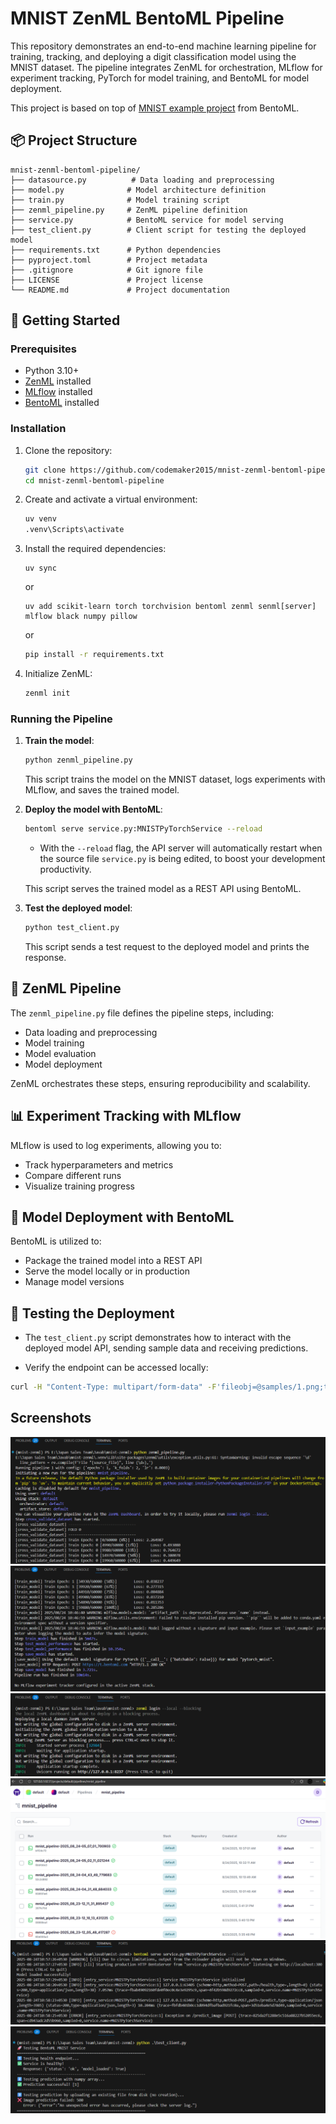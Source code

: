 # MNIST ZenML BentoML Pipeline

This repository demonstrates an end-to-end machine learning pipeline for training, tracking, and deploying a digit classification model using the MNIST dataset. The pipeline integrates ZenML for orchestration, MLflow for experiment tracking, PyTorch for model training, and BentoML for model deployment.

This project is based on top of [MNIST example project](https://github.com/bentoml/gallery/tree/73119b5602b6285678058910fcd53f91a612dccd/pytorch) from BentoML.


## 📦 Project Structure

```
mnist-zenml-bentoml-pipeline/
├── datasource.py          # Data loading and preprocessing
├── model.py              # Model architecture definition
├── train.py              # Model training script
├── zenml_pipeline.py     # ZenML pipeline definition
├── service.py            # BentoML service for model serving
├── test_client.py        # Client script for testing the deployed model
├── requirements.txt      # Python dependencies
├── pyproject.toml        # Project metadata
├── .gitignore            # Git ignore file
├── LICENSE               # Project license
└── README.md             # Project documentation
```

## 🚀 Getting Started

### Prerequisites

* Python 3.10+
* [ZenML](https://zenml.io/) installed
* [MLflow](https://mlflow.org/) installed
* [BentoML](https://bentoml.org/) installed

### Installation

1. Clone the repository:

   ```bash
   git clone https://github.com/codemaker2015/mnist-zenml-bentoml-pipeline.git
   cd mnist-zenml-bentoml-pipeline
   ```

2. Create and activate a virtual environment:

   ```bash
   uv venv
   .venv\Scripts\activate
   ```

3. Install the required dependencies:
   ```
   uv sync
   ```
   or 
   
   ```
   uv add scikit-learn torch torchvision bentoml zenml senml[server] mlflow black numpy pillow 
   ```
   or 
   ```bash
   pip install -r requirements.txt
   ```

4. Initialize ZenML:

   ```bash
   zenml init
   ```

### Running the Pipeline

1. **Train the model**:

   ```bash
   python zenml_pipeline.py
   ```
   This script trains the model on the MNIST dataset, logs experiments with MLflow, and saves the trained model.

2. **Deploy the model with BentoML**:
    ```bash
    bentoml serve service.py:MNISTPyTorchService --reload
    ```
    - With the `--reload` flag, the API server will automatically restart when the source file `service.py` is being edited, to boost your development productivity.

    This script serves the trained model as a REST API using BentoML.

3. **Test the deployed model**:

   ```bash
   python test_client.py
   ```

   This script sends a test request to the deployed model and prints the response.

## 🧪 ZenML Pipeline

The `zenml_pipeline.py` file defines the pipeline steps, including:

* Data loading and preprocessing
* Model training
* Model evaluation
* Model deployment

ZenML orchestrates these steps, ensuring reproducibility and scalability.

## 📊 Experiment Tracking with MLflow

MLflow is used to log experiments, allowing you to:

* Track hyperparameters and metrics
* Compare different runs
* Visualize training progress

## 🚢 Model Deployment with BentoML

BentoML is utilized to:

* Package the trained model into a REST API
* Serve the model locally or in production
* Manage model versions

## 🧪 Testing the Deployment

- The `test_client.py` script demonstrates how to interact with the deployed model API, sending sample data and receiving predictions.

- Verify the endpoint can be accessed locally:
```bash
curl -H "Content-Type: multipart/form-data" -F'fileobj=@samples/1.png;type=image/png' http://127.0.0.1:3000/predict_image
```

## Screenshots

![screenshots](screenshots/pipeline1.png)
![screenshots](screenshots/pipeline2.png)
![screenshots](screenshots/dashboard1.png)
![screenshots](screenshots/zenml_dashboard.png)
![screenshots](screenshots/bentoml_service.png)
![screenshots](screenshots/test_client.png)
